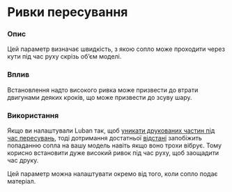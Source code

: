 Ривки пересування
====

### **Опис**

Цей параметр визначає швидкість, з якою сопло може проходити через кути під час руху скрізь об’єм моделі.

### **Вплив**

Встановлення надто високого ривка може призвести до втрати двигунами деяких кроків, що може призвести до зсуву шару.

### **Використання**

Якщо ви налаштували Luban так, щоб [уникати друкованих частин під час пересувань](../travel/travel_avoid_other_parts.md), тоді дотримання достатньої [відстані](../travel/travel_avoid_distance.md) запобіжить попаданню сопла на вашу модель навіть якщо воно трохи вібрує. Тому корисно встановити дуже високий ривок під час руху, щоб заощадити час друку.

Цей параметр можна налаштувати окремо від того, коли сопло подає матеріал.
